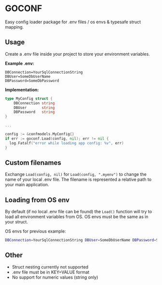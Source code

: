 # GOCONF

Easy config loader package for .env files / os envs & typesafe struct mapping.

## Usage

Create a .env file inside your project to store your environment variables.

**Example .env:**

```.env
DBConnection=YourSqlConnectionString
DBUser=SomeDbUserName
DBPassword=SomeDbPassword
```

**Implementation:**

```.go
type MyConfig struct {
	DBConnection string
	DBUser       string
	DBPassword   string
}

...

config := &confmodels.MyConfig{}
if err := goconf.Load(config, nil); err != nil {
  log.Fatalf("error while loading app config: %v", err)
}
```

## Custom filenames

Exchange `Load(config, nil)` for `Load(config, ".myenv")` to change the name of your local .env file. The filename is represented a relative path to your main application.

## Loading from OS env

By default (if no local .env file can be found) the `Load()` function will try to load all environment variables from OS. OS envs must be the same as in your struct.

OS envs for previous example:

```bash
DBConnection=YourSqlConnectionString DBUser=SomeDbUserName DBPassword=SomeDbPassword go run main.go
```

## Other

- Struct nesting currently not supported
- .env file must be in KEY=VALUE format
- No support for numeric values (string only)
